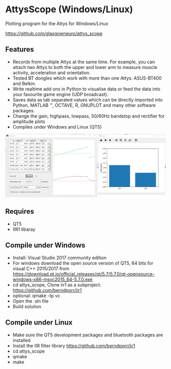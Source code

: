 # AttysScope (Windows/Linux)

Plotting program for the Attys for Windows/Linux

https://github.com/glasgowneuro/attys_scope

## Features

* Records from multiple Attys at the same time. For example, you can attach two Attys to both the upper and lower arm to measure muscle activity, acceleration and orientation.
* Tested BT dongles which work with more than one Attys: ASUS-BT400 and Belkin.
* Write realtime add ons in Python to visualise data or feed the data into your favourite game engine (UDP broadcast).
* Saves data as tab separated values which can be directly imported into Python, MATLAB ™, OCTAVE, R, GNUPLOT and many other software packages.
* Change the gain, highpass, lowpass, 50/60Hz bandstop and rectifier for amplitude plots
* Compiles under Windows and Linux (QT5)

![alt tag](screenshot.png)

## Requires
* QT5
* IIR1 libaray

## Compile under Windows
* Install: Visual Studio 2017 community edition
* For windows download the open source version of QT5, 64 bits for visual C++ 2015/2017 from 
  https://download.qt.io/official_releases/qt/5.7/5.7.0/qt-opensource-windows-x86-msvc2015_64-5.7.0.exe
* cd attys_scope, Clone iir1 as a subproject: https://github.com/berndporr/iir1
* optional: qmake -tp vc
* Open the .sln file
* Build solution

## Compile under Linux
* Make sure the QT5 development packages and bluetooth packages are installed
* Install the IIR filter library https://github.com/berndporr/iir1
* cd attys_scope
* qmake
* make
